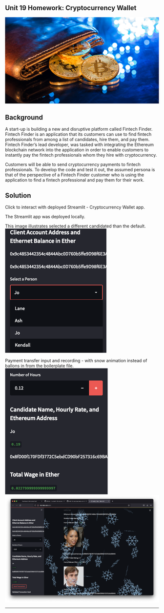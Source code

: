 ## Unit 19 Homework: Cryptocurrency Wallet

![An image shows a wallet with bitcoin.](Images/19-4-challenge-image.png)

## Background

A start-up is building a new and disruptive platform called Fintech Finder. Fintech Finder is an application that its customers can use to find fintech professionals from among a list of candidates, hire them, and pay them. Fintech Finder’s lead developer, was tasked with integrating the Ethereum blockchain network into the application in order to enable customers to instantly pay the fintech professionals whom they hire with cryptocurrency.

Customers will be able to send cryptocurrency payments to fintech professionals. To develop the code and test it out, the assumed persona is that of the perspective of a Fintech Finder customer who is using the application to find a fintech professional and pay them for their work.

## Solution

Click to interact with deployed Streamlit - Cryptocurrency Wallet app.

The Streamlit app was deployed locally.

This image illustrates selected a different candidated than the default.  
![Image illustrates selected a different candidated than the default.](Images/001-alt-candidate.png)

Payment transfer input and recording - with snow animation instead of ballons in from the boilerplate file.  
![Payment transfer input and recording.](Images/002-eth-amt-input.png)  
![Snow animation instead of ballons in from the boilerplate file.](Images/003-snow.png)

---
